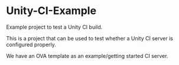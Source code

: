 # Unity-CI-Example
Example project to test a Unity CI build.

This is a project that can be used to test whether a Unity CI server is configured properly. 

We have an OVA template as an example/getting started CI server. 
